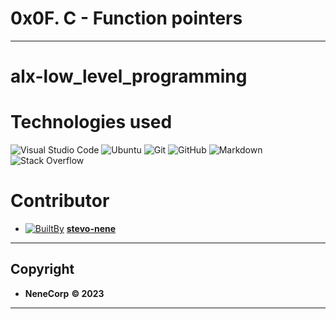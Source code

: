 # 0x0F. C - Function pointers
----------
# alx-low_level_programming

# Technologies used

  ![Visual Studio Code](https://img.shields.io/badge/Visual%20Studio%20Code-0078d7.svg?style=for-the-badge&logo=visual-studio-code&logoColor=white)  ![Ubuntu](https://img.shields.io/badge/Ubuntu-E95420?style=for-the-badge&logo=ubuntu&logoColor=white)  ![Git](https://img.shields.io/badge/GIT-E44C30?style=for-the-badge&logo=git&logoColor=white) ![GitHub](https://img.shields.io/badge/github-%23121011.svg?style=for-the-badge&logo=github&logoColor=white)
  ![Markdown](https://img.shields.io/badge/markdown-%23000000.svg?style=for-the-badge&logo=markdown&logoColor=white)    ![Stack Overflow](https://img.shields.io/badge/-Stackoverflow-FE7A16?style=for-the-badge&logo=stack-overflow&logoColor=white)




  # Contributor
  - [ ![BuiltBy](https://img.shields.io/badge/Built-By-GE7A10?style=flat-square&logo=BuzzFeed&logoColor=white)](https://github.com/stephen-nene)
   **[stevo-nene](https://github.com/stephen-nene)**



---------
## Copyright
 - **NeneCorp** **<span>&copy; 2023</span>**
---------


